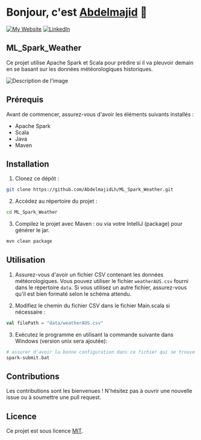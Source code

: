 # Bonjour, c'est [Abdelmajid][linkedin] 👋 
[![My Website](https://img.shields.io/website?style=for-the-badge&url=https%3A%2F%2Fabdelmajidlh.github.io%2FePortfolio%2F)][website] [![LinkedIn](https://img.shields.io/badge/LinkedIn-Abdelmajid%20EL%20HOU-blue?style=for-the-badge&logo=linkedin&logoColor=blue)][linkedin]

[website]: https://abdelmajidlh.github.io/ePortfolio/
[linkedin]: https://www.linkedin.com/in/aelhou/

## ML_Spark_Weather

Ce projet utilise Apache Spark et Scala pour prédire si il va pleuvoir demain en se basant sur les données météorologiques historiques.

![Description de l'image](https://cdn.pixabay.com/photo/2020/07/20/04/00/background-5421754_1280.jpg)

## Prérequis

Avant de commencer, assurez-vous d'avoir les éléments suivants installés :

- Apache Spark
- Scala
- Java
- Maven

## Installation

1. Clonez ce dépôt :

```bash
git clone https://github.com/AbdelmajidLh/ML_Spark_Weather.git
```

2. Accédez au répertoire du projet :

```bash
cd ML_Spark_Weather
```

3. Compilez le projet avec Maven : ou via votre IntelliJ (package) pour générer le jar.

```bash
mvn clean package
```

## Utilisation

1. Assurez-vous d'avoir un fichier CSV contenant les données météorologiques. Vous pouvez utiliser le fichier `weatherAUS.csv` fourni dans le répertoire `data`. Si vous utilisez un autre fichier, assurez-vous qu'il est bien formaté selon le schéma attendu.

2. Modifiez le chemin du fichier CSV dans le fichier Main.scala si nécessaire :

```scala
val filePath = "data/weatherAUS.csv"
```

3. Exécutez le programme en utilisant la commande suivante dans Windows (version unix sera ajoutée):

```bash
# assurer d'avoir la bonne configuration dans ce fichier qui se trouve dans spark/
spark-submit.bat
```

## Contributions

Les contributions sont les bienvenues ! N'hésitez pas à ouvrir une nouvelle issue ou à soumettre une pull request.

## Licence

Ce projet est sous licence [MIT](https://opensource.org/licenses/MIT).
```